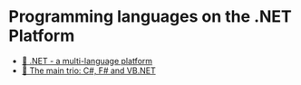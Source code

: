 # Programming languages on the .NET Platform



*  [🔧 .NET - a multi-language platform](overview.md)
*  [🔧 The main trio: C#, F# and VB.NET](main-trio.md)

